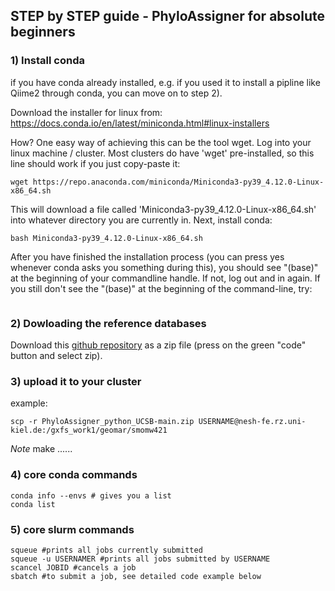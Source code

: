 ## STEP by STEP guide - PhyloAssigner for absolute beginners

### 1) Install conda

if you have conda already installed, e.g. if you used it to install a pipline like Qiime2 through conda, you can move on to step 2).

Download the installer for linux from: https://docs.conda.io/en/latest/miniconda.html#linux-installers

How? 
One easy way of achieving this can be the tool wget. Log into your linux machine / cluster. 
Most clusters do have 'wget' pre-installed, so this line should work if you just copy-paste it: 

```{bash}
wget https://repo.anaconda.com/miniconda/Miniconda3-py39_4.12.0-Linux-x86_64.sh
```

This will download a file called 'Miniconda3-py39_4.12.0-Linux-x86_64.sh' into whatever directory you are currently in. 
Next, install conda:

```{bash}
bash Miniconda3-py39_4.12.0-Linux-x86_64.sh
```

After you have finished the installation process (you can press yes whenever conda asks you something during this), you should see "(base)" at the beginning of your commandline handle. If not, log out and in again. If you still don't see the "(base)" at the beginning of the command-line, try:

```

```

### 2) Dowloading the reference databases

Download this [github repository](https://github.com/BIOS-SCOPE/PhyloAssigner_python_UCSB) as a zip file (press on the green "code" button and select zip).

### 3) upload it to your cluster



example:

```{bash}
scp -r PhyloAssigner_python_UCSB-main.zip USERNAME@nesh-fe.rz.uni-kiel.de:/gxfs_work1/geomar/smomw421
```

*Note* make ......


### 4) core conda commands 

```{bash}
conda info --envs # gives you a list 
conda list
```


### 5) core slurm commands

```{bash}
squeue #prints all jobs currently submitted
squeue -u USERNAMER #prints all jobs submitted by USERNAME
scancel JOBID #cancels a job
sbatch #to submit a job, see detailed code example below
